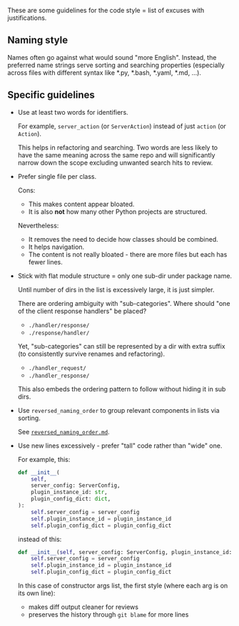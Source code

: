 
These are some guidelines for the code style = list of excuses with justifications.

## Naming style

Names often go against what would sound "more English".
Instead, the preferred name strings serve sorting and searching properties
(especially across files with different syntax like *.py, *.bash, *.yaml, *.md, ...).

## Specific guidelines

*   Use at least two words for identifiers.

    For example, `server_action` (or `ServerAction`) instead of just `action` (or `Action`).

    This helps in refactoring and searching. Two words are less likely to have the same meaning
    across the same repo and will significantly narrow down the scope excluding unwanted search hits to review.

*   Prefer single file per class.

    Cons:
    *   This makes content appear bloated.
    *   It is also **not** how many other Python projects are structured.

    Nevertheless:
    *   It removes the need to decide how classes should be combined.
    *   It helps navigation.
    *   The content is not really bloated - there are more files but each has fewer lines.

*   Stick with flat module structure = only one sub-dir under package name.

    Until number of dirs in the list is excessively large, it is just simpler.

    There are ordering ambiguity with "sub-categories".
    Where should "one of the client response handlers" be placed?
    *   `./handler/response/`
    *   `./response/handler/`

    Yet, "sub-categories" can still be represented by a dir with extra suffix
    (to consistently survive renames and refactoring).
    *   `./handler_request/`
    *   `./handler_response/`

    This also embeds the ordering pattern to follow without hiding it in sub dirs.

*   Use `reversed_naming_order` to group relevant components in lists via sorting.

    See [`reversed_naming_order.md`][reversed_naming_order.md].

*   Use new lines excessively - prefer "tall" code rather than "wide" one.

    For example, this:

    ```python
    def __init__(
        self,
        server_config: ServerConfig,
        plugin_instance_id: str,
        plugin_config_dict: dict,
    ):
        self.server_config = server_config
        self.plugin_instance_id = plugin_instance_id
        self.plugin_config_dict = plugin_config_dict
    ```

    instead of this:

    ```python
    def __init__(self, server_config: ServerConfig, plugin_instance_id: str, plugin_config_dict: dict):
        self.server_config = server_config
        self.plugin_instance_id = plugin_instance_id
        self.plugin_config_dict = plugin_config_dict
    ```

    In this case of constructor args list,
    the first style (where each arg is on its own line):
    *   makes diff output cleaner for reviews
    *   preserves the history through `git blame` for more lines

[reversed_naming_order.md]: reversed_naming_order.md
